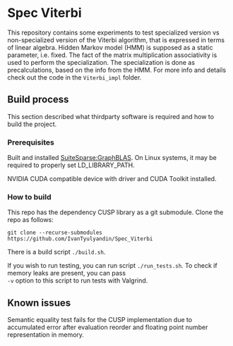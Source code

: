 # Spec Viterbi

This repository contains some experiments to
test specialized version vs non-specialized
version of the Viterbi algorithm, that is
expressed in terms of linear algebra.
Hidden Markov model (HMM) is supposed as a static
parameter, i.e. fixed.
The fact of the matrix multiplication
associativity is used to perform the
specialization.
The specialization is done as precalculations,
based on the info from the HMM.
For more info and details check out the code in
the `Viterbi_impl` folder.

## Build process

This section described what thirdparty software is required and how to build the project.

### Prerequisites

Built and installed [SuiteSparse:GraphBLAS](https://github.com/DrTimothyAldenDavis/GraphBLAS "SuiteSparse:GraphBLAS repository").
On Linux systems, it may be required to properly
set LD_LIBRARY_PATH.

NVIDIA CUDA compatible device with driver and CUDA Toolkit installed.

### How to build

This repo has the dependency CUSP library as a git submodule.
Clone the repo as follows:

`git clone --recurse-submodules https://github.com/IvanTyulyandin/Spec_Viterbi`

There is a build script
`./build.sh`.

If you wish to run testing, you can run script
`./run_tests.sh`.
To check if memory leaks are present, you can
pass  
`-v` option to this script to run tests with Valgrind.

## Known issues

Semantic equality test fails for the CUSP
implementation due to accumulated error after
evaluation reorder and floating point number
representation in memory.

